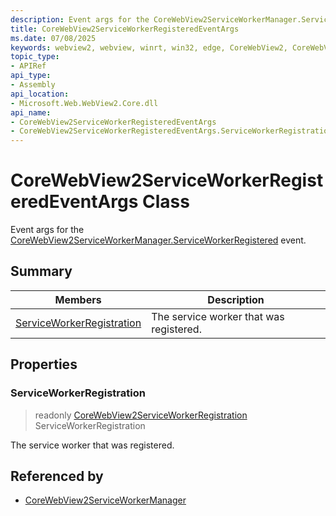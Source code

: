 ```yaml
---
description: Event args for the CoreWebView2ServiceWorkerManager.ServiceWorkerRegistered event.
title: CoreWebView2ServiceWorkerRegisteredEventArgs
ms.date: 07/08/2025
keywords: webview2, webview, winrt, win32, edge, CoreWebView2, CoreWebView2Controller, browser control, edge html, CoreWebView2ServiceWorkerRegisteredEventArgs
topic_type:
- APIRef
api_type:
- Assembly
api_location:
- Microsoft.Web.WebView2.Core.dll
api_name:
- CoreWebView2ServiceWorkerRegisteredEventArgs
- CoreWebView2ServiceWorkerRegisteredEventArgs.ServiceWorkerRegistration
---
```


# CoreWebView2ServiceWorkerRegisteredEventArgs Class



Event args for the [CoreWebView2ServiceWorkerManager.ServiceWorkerRegistered](corewebview2serviceworkermanager.md#serviceworkerregistered) event.


## Summary

Members|Description
--|--
[ServiceWorkerRegistration](#serviceworkerregistration) | The service worker that was registered.

## Properties

### ServiceWorkerRegistration

> readonly  [CoreWebView2ServiceWorkerRegistration](corewebview2serviceworkerregistration.md) ServiceWorkerRegistration

The service worker that was registered.







## Referenced by

- [CoreWebView2ServiceWorkerManager](corewebview2serviceworkermanager.md)
